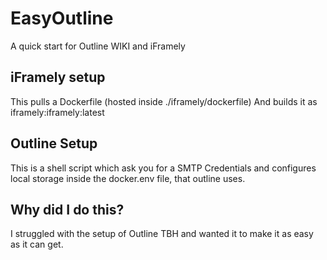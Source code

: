 # EasyOutline
A quick start for Outline WIKI and iFramely

## iFramely setup

This pulls a Dockerfile (hosted inside ./iframely/dockerfile)
And builds it as iframely:iframely:latest

## Outline Setup

This is a shell script which ask you for a SMTP Credentials and configures local storage inside the docker.env file, that outline uses.

## Why did I do this?

I struggled with the setup of Outline TBH and wanted it to make it as easy as it can get.